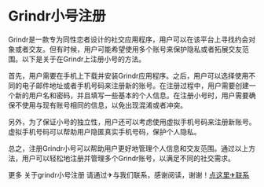 # Grindr小号注册

Grindr是一款专为同性恋者设计的社交应用程序，用户可以在该平台上寻找约会对象或者交友。但有时候，用户可能希望使用多个账号来保护隐私或者拓展交友范围。以下是关于在Grindr上注册小号的方法。

首先，用户需要在手机上下载并安装Grindr应用程序。之后，用户可以选择使用不同的电子邮件地址或者手机号码来注册新的账号。在注册过程中，用户需要创建一个新的用户名和密码，并且填写一些基本的个人信息。在注册小号时，用户需要确保不使用与现有账号相同的信息，以免出现混淆或者冲突。

另外，为了保证小号的独立性，用户还可以考虑使用虚拟手机号码来注册新账号。虚拟手机号码可以帮助用户隐匿真实手机号码，保护个人隐私。

总之，注册Grindr小号可以帮助用户更好地管理个人信息和交友范围。通过以上方法，用户可以轻松地注册并管理多个Grindr账号，以满足不同的社交需求。

更多 关于grindr小号注册 请通过✈与我们联系，感谢阅读，谢谢！[点这里✈联系](https://d.k02.cc)